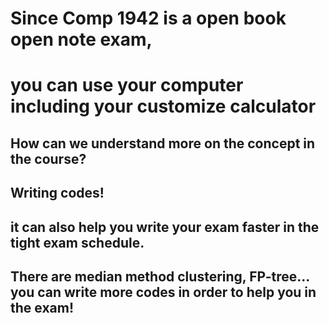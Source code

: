 # Since Comp 1942 is a open book open note exam,
# you can use your computer including your customize calculator
## How can we understand more on the concept in the course?
## Writing codes!
## it can also help you write your exam faster in the tight exam schedule.
## There are median method clustering, FP-tree... you can write more codes in order to help you in the exam!
